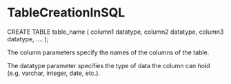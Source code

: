 # TableCreationInSQL

CREATE TABLE table_name (
    column1 datatype,
    column2 datatype,
    column3 datatype,
   ....
);

The column parameters specify the names of the columns of the table.

The datatype parameter specifies the type of data the column can hold (e.g. varchar, integer, date, etc.).
